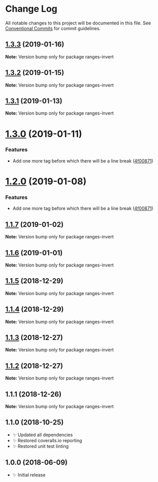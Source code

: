 # Change Log

All notable changes to this project will be documented in this file.
See [Conventional Commits](https://conventionalcommits.org) for commit guidelines.

## [1.3.3](https://bitbucket.org/codsen/codsen/src/master/packages/ranges-invert/compare/ranges-invert@1.3.2...ranges-invert@1.3.3) (2019-01-16)

**Note:** Version bump only for package ranges-invert





## [1.3.2](https://bitbucket.org/codsen/codsen/src/master/packages/ranges-invert/compare/ranges-invert@1.3.1...ranges-invert@1.3.2) (2019-01-15)

**Note:** Version bump only for package ranges-invert

## [1.3.1](https://bitbucket.org/codsen/codsen/src/master/packages/ranges-invert/compare/ranges-invert@1.3.0...ranges-invert@1.3.1) (2019-01-13)

**Note:** Version bump only for package ranges-invert

# [1.3.0](https://bitbucket.org/codsen/codsen/src/master/packages/ranges-invert/compare/ranges-invert@1.1.7...ranges-invert@1.3.0) (2019-01-11)

### Features

- Add one more tag before which there will be a line break ([4f00871](https://bitbucket.org/codsen/codsen/src/master/packages/ranges-invert/commits/4f00871))

# [1.2.0](https://bitbucket.org/codsen/codsen/src/master/packages/ranges-invert/compare/ranges-invert@1.1.7...ranges-invert@1.2.0) (2019-01-08)

### Features

- Add one more tag before which there will be a line break ([4f00871](https://bitbucket.org/codsen/codsen/src/master/packages/ranges-invert/commits/4f00871))

## [1.1.7](https://bitbucket.org/codsen/codsen/src/master/packages/ranges-invert/compare/ranges-invert@1.1.6...ranges-invert@1.1.7) (2019-01-02)

**Note:** Version bump only for package ranges-invert

## [1.1.6](https://bitbucket.org/codsen/codsen/src/master/packages/ranges-invert/compare/ranges-invert@1.1.5...ranges-invert@1.1.6) (2019-01-01)

**Note:** Version bump only for package ranges-invert

## [1.1.5](https://bitbucket.org/codsen/codsen/src/master/packages/ranges-invert/compare/ranges-invert@1.1.4...ranges-invert@1.1.5) (2018-12-29)

**Note:** Version bump only for package ranges-invert

## [1.1.4](https://bitbucket.org/codsen/codsen/src/master/packages/ranges-invert/compare/ranges-invert@1.1.3...ranges-invert@1.1.4) (2018-12-29)

**Note:** Version bump only for package ranges-invert

## [1.1.3](https://bitbucket.org/codsen/codsen/src/master/packages/ranges-invert/compare/ranges-invert@1.1.2...ranges-invert@1.1.3) (2018-12-27)

**Note:** Version bump only for package ranges-invert

## [1.1.2](https://bitbucket.org/codsen/codsen/src/master/packages/ranges-invert/compare/ranges-invert@1.1.1...ranges-invert@1.1.2) (2018-12-27)

**Note:** Version bump only for package ranges-invert

## 1.1.1 (2018-12-26)

**Note:** Version bump only for package ranges-invert

## 1.1.0 (2018-10-25)

- ✨ Updated all dependencies
- ✨ Restored coveralls.io reporting
- ✨ Restored unit test linting

## 1.0.0 (2018-06-09)

- ✨ Initial release
